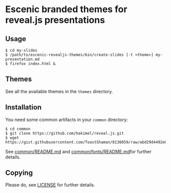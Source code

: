 # Escenic branded themes for reveal.js presentations

## Usage

```
$ cd my-slides
$ /path/to/escenic-revealjs-themes/bin/create-slides [-t <theme>] my-presentation.md
$ firefox index.html &
```

## Themes

See all the available themes in the `themes` directory.

## Installation

You need some common artifacts in your `common` directory:

    $ cd common
    $ git clone https://github.com/hakimel/reveal.js.git
    $ wget https://gist.githubusercontent.com/ToastShaman/8136059/raw/abd29d4492e047e5553df95a4a9427e8c9cb323d/github.css

See [common/README.md](common/README.md) and
[common/fonts/README.md](common/fonts/README.md)for further details.

## Copying

Please do, see [LICENSE](LICENSE) for further details.

